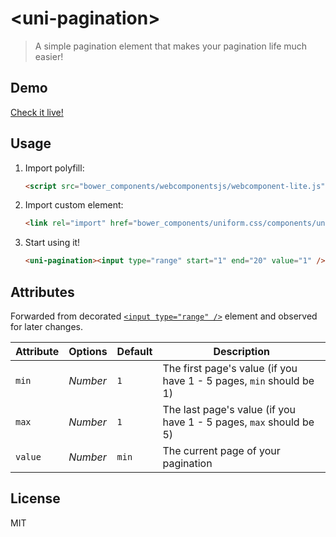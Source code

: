 # &lt;uni-pagination&gt;

> A simple pagination element that makes your pagination life much easier! 

## Demo

[Check it live!](https://starcounter.github.io/uniform.css/components/uni-pagination)

## Usage

1. Import polyfill:

    ```html
    <script src="bower_components/webcomponentsjs/webcomponent-lite.js"></script>
    ```

2. Import custom element:

    ```html
    <link rel="import" href="bower_components/uniform.css/components/uni-pagination/uni-pagination.html">
    ```

3. Start using it!

    ```html
    <uni-pagination><input type="range" start="1" end="20" value="1" /></uni-pagination>
    ```

## Attributes

Forwarded from decorated [`<input type="range" />`](https://developer.mozilla.org/en-US/docs/Web/HTML/Element/input/range) element and observed for later changes.

Attribute       | Options     | Default      | Description
---             | ---         | ---          | ---
`min`         | *Number*    | `1`          | The first page's value (if you have 1 - 5 pages, `min` should be 1)
`max`           | *Number*    | `1`          | The last page's value (if you have 1 - 5 pages, `max` should be 5)
`value`         | *Number*    | `min`      | The current page of your pagination

## License

MIT
